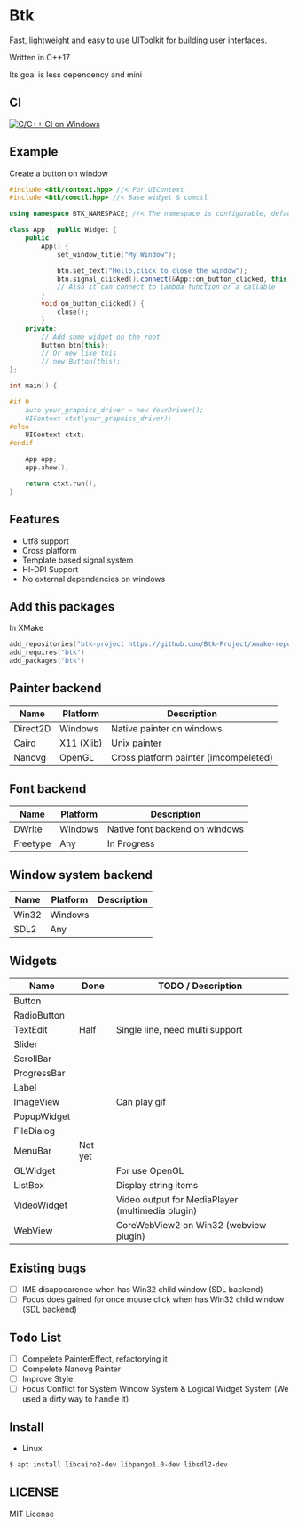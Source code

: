 # Btk

Fast, lightweight and easy to use UIToolkit for building user interfaces. 

Written in C++17

Its goal is less dependency and mini

## CI

[![C/C++ CI on Windows](https://github.com/BusyStudent/Btk-ng/actions/workflows/window_build_test.yml/badge.svg)](https://github.com/BusyStudent/Btk-ng/actions/workflows/window_build_test.yml)


## Example

Create a button on window

```cpp
#include <Btk/context.hpp> //< For UIContext
#include <Btk/comctl.hpp> //< Base widget & comctl

using namespace BTK_NAMESPACE; //< The namespace is configurable, default in Btk

class App : public Widget {
    public:
        App() {
            set_window_title("My Window");

            btn.set_text("Hello,click to close the window");
            btn.signal_clicked().connect(&App::on_button_clicked, this);
            // Also it can connect to lambda function or a callable
        }
        void on_button_clicked() {
            close();
        }
    private:
        // Add some widget on the root
        Button btn{this};
        // Or new like this
        // new Button(this);
};

int main() {

#if 0
    auto your_graphics_driver = new YourDriver();
    UIContext ctxt(your_graphics_driver);
#else
    UIContext ctxt;
#endif

    App app;
    app.show();

    return ctxt.run();
}


```

## Features

- Utf8 support
- Cross platform
- Template based signal system
- HI-DPI Support
- No external dependencies on windows

## Add this packages

In XMake  

``` lua
add_repositories("btk-project https://github.com/Btk-Project/xmake-repo")
add_requires("btk")
add_packages("btk")
```

## Painter backend

| Name     | Platform        | Description                             |
| ---      | ---             | ---                                     |
| Direct2D |  Windows        | Native painter on windows               |
| Cairo    |  X11 (Xlib)     | Unix painter                            |
| Nanovg   |  OpenGL         | Cross platform painter (imcompeleted)   |

## Font backend

| Name     | Platform        | Description                             |
| ---      | ---             | ---                                     |
| DWrite   |  Windows        | Native font backend on windows          |
| Freetype |  Any            | In Progress                             |


## Window system backend

| Name     | Platform        | Description              |
| ---      | ---             | ---                      |
| Win32    | Windows         |                          |
| SDL2     | Any             |                          |

## Widgets

| Name          | Done            | TODO / Description       |
| ---           | ---             | ---                      |
| Button        |                 |                          |
| RadioButton   |                 |                          |
| TextEdit      | Half            | Single line, need multi support |
| Slider        |                 |                          |
| ScrollBar     |                 |                          |
| ProgressBar   |                 |                          |
| Label         |                 |                          |
| ImageView     |                 | Can play gif             |
| PopupWidget   |                 |                          |
| FileDialog    |                 |                          |
| MenuBar       | Not yet         |                          |
| GLWidget      |                 | For use OpenGL           |
| ListBox       |                 | Display string items     |
| VideoWidget   |                 | Video output for MediaPlayer (multimedia plugin) |
| WebView       |                 | CoreWebView2 on Win32 (webview plugin)           |

## Existing bugs

- [ ] IME disappearence when has Win32 child window (SDL backend)
- [ ] Focus does gained for once mouse click when has Win32 child window (SDL backend)

## Todo List

- [ ] Compelete PainterEffect, refactorying it
- [ ] Compelete Nanovg Painter
- [ ] Improve Style
- [ ] Focus Conflict for System Window System & Logical Widget System (We used a dirty way to handle it)

## Install

- Linux

```sh
$ apt install libcairo2-dev libpango1.0-dev libsdl2-dev
```

## LICENSE  

MIT License
